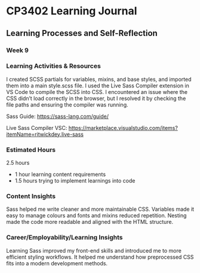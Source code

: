 # CP3402 Learning Journal

## Learning Processes and Self-Reflection

### Week 9

### Learning Activities & Resources
I created SCSS partials for variables, mixins, and base styles, and imported them into a main style.scss file. I used the Live Sass Compiler extension in VS Code to compile the SCSS into CSS. I encountered an issue where the CSS didn’t load correctly in the browser, but I resolved it by checking the file paths and ensuring the compiler was running.

Sass Guide: https://sass-lang.com/guide/ 

Live Sass Compiler VSC: https://marketplace.visualstudio.com/items?itemName=ritwickdey.live-sass

### Estimated Hours
2.5 hours
- 1 hour learning content requirements
- 1.5 hours trying to implement learnings into code

### Content Insights
Sass helped me write cleaner and more maintainable CSS. Variables made it easy to manage colours and fonts and mixins reduced repetition. Nesting made the code more readable and aligned with the HTML structure.

### Career/Employability/Learning Insights
Learning Sass improved my front-end skills and introduced me to more efficient styling workflows. It helped me understand how preprocessed CSS fits into a modern development methods.
